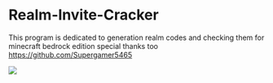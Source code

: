 # Realm-Invite-Cracker
This program is dedicated to generation realm codes and checking them for minecraft bedrock edition
special thanks too https://github.com/Supergamer5465

![](https://external-content.duckduckgo.com/iu/?u=https%3A%2F%2Fassets.vg247.com%2Fcurrent%2F2014%2F05%2Fminecraft_realms.jpg&f=1&nofb=1)
